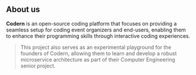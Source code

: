 ## About us

**Codern** is an open-source coding platform that focuses on providing a seamless setup for coding event organizers and end-users, enabling them to enhance their programming skills through interactive coding experiences.

> This project also serves as an experimental playground for the founders of Codern, allowing them to learn and develop a robust microservice architecture as part of their Computer Engineering senior project.
